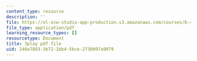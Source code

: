 ```yaml
---
content_type: resource
description: ''
file: https://ol-ocw-studio-app-production.s3.amazonaws.com/courses/6-451-principles-of-digital-communication-ii-spring-2005/246e78033b721bb45bce2738097a9979_DyRLOmVRQDw.pdf
file_type: application/pdf
learning_resource_types: []
resourcetype: Document
title: 3play pdf file
uid: 246e7803-3b72-1bb4-5bce-2738097a9979
---
```

